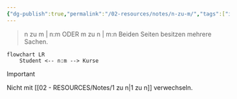 ```yaml
---
{"dg-publish":true,"permalink":"/02-resources/notes/n-zu-m/","tags":["informatik/datenbank/kardinalität"],"noteIcon":"","updated":"2025-10-29T12:59:08.451+01:00"}
---
```


> n zu m | n:m ODER m zu n | m:n 
> Beiden Seiten besitzen mehrere Sachen.

```mermaid  
flowchart LR
    Student <-- n:m --> Kurse

```

>[!important] 
>Nicht mit [[02 - RESOURCES/Notes/1 zu n\|1 zu n]] verwechseln.